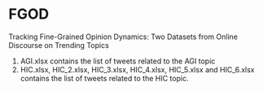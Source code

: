 # FGOD
Tracking Fine-Grained Opinion Dynamics: Two Datasets from Online Discourse on Trending Topics

1. AGI.xlsx contains the list of tweets related to the AGI topic
2. HIC.xlsx, HIC_2.xlsx, HIC_3.xlsx, HIC_4.xlsx, HIC_5.xlsx and HIC_6.xlsx contains the list of tweets related to the HIC topic.